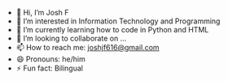 - 👋 Hi, I’m Josh F
- 👀 I’m interested in Information Technology and Programming
- 🌱 I’m currently learning how to code in Python and HTML
- 💞️ I’m looking to collaborate on ...
- 📫 How to reach me: joshjf616@gmail.com
- 😄 Pronouns: he/him
- ⚡ Fun fact: Bilingual

<!---
JoshF2426/JoshF2426 is a ✨ special ✨ repository because its `README.md` (this file) appears on your GitHub profile.
You can click the Preview link to take a look at your changes.
--->
